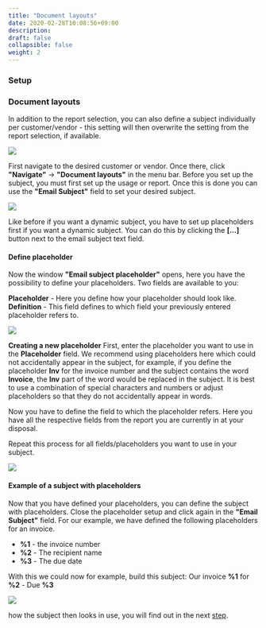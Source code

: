 ```yaml
---
title: "Document layouts"
date: 2020-02-28T10:08:56+09:00
description: 
draft: false
collapsible: false
weight: 2
---
```

### Setup

### Document layouts
In addition to the report selection, you can also define a subject individually per customer/vendor - this setting will then overwrite the setting from the report selection, if available.

![](images/apps/subjectcustomeren.PNG)

First navigate to the desired customer or vendor. Once there, click **"Navigate"** -> **"Document layouts"** in the menu bar. Before you set up the subject, you must first set up the usage or report. Once this is done you can use the **"Email Subject"** field to set your desired subject.

![](images/apps/subjectdoclayouten.PNG)

Like before if you want a dynamic subject, you have to set up placeholders first if you want a dynamic subject. You can do this by clicking the **[...]** button next to the email subject text field.

#### Define placeholder
Now the window **"Email subject placeholder"** opens, here you have the possibility to define your placeholders. Two fields are available to you:

**Placeholder** - Here you define how your placeholder should look like.
**Definition** - This field defines to which field your previously entered placeholder refers to.

![](images/apps/subjectdocplaceen.PNG)

**Creating a new placeholder**
First, enter the placeholder you want to use in the **Placeholder** field. We recommend using placeholders here which could not accidentally appear in the subject, for example, if you define the placeholder **Inv** for the invoice number and the subject contains the word **Invoice**, the **Inv** part of the word would be replaced in the subject. It is best to use a combination of special characters and numbers or adjust placeholders so that they do not accidentally appear in words.

Now you have to define the field to which the placeholder refers. Here you have all the respective fields from the report you are currently in at your disposal.

Repeat this process for all fields/placeholders you want to use in your subject.

![](images/apps/subjectdocplacefillen.PNG)

#### Example of a subject with placeholders
Now that you have defined your placeholders, you can define the subject with placeholders. Close the placeholder setup and click again in the **"Email Subject"** field. For our example, we have defined the following placeholders for an invoice.

- **%1** - the invoice number
- **%2** - The recipient name
- **%3** - The due date

With this we could now for example, build this subject: Our invoice **%1** for **%2** - Due **%3**

![](images/apps/subjectdoclayoutdoneen.PNG)

how the subject then looks in use, you will find out in the next [step](en-us/apps/mailsubject/working-with-mail-subject-plus/maildialogue/).